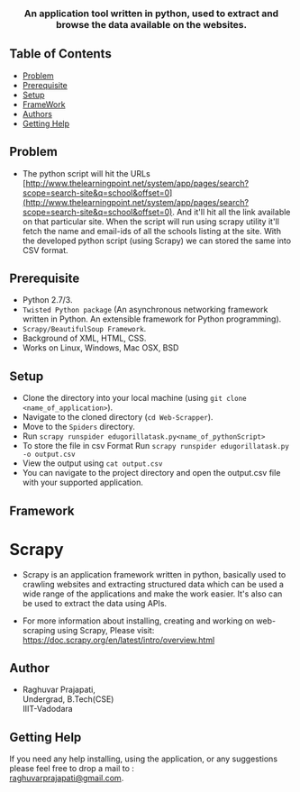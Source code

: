 <p align="center">
	<h3 align="center"> An application tool written in python, used to extract and browse the data available on the websites. </h3>
</p>


## Table of Contents

- [Problem](#problem)
- [Prerequisite](#prerequisite)
- [Setup](#setup)
- [FrameWork](#FrameWork)
- [Authors](#authors)
- [Getting Help](#getting-help)


## Problem

- The python script will hit the URLs [http://www.thelearningpoint.net/system/app/pages/search?scope=search-site&q=school&offset=0](http://www.thelearningpoint.net/system/app/pages/search?scope=search-site&q=school&offset=0). And it'll hit all the link available on that particular site.
When the script will run using scrapy utility it'll fetch the name and email-ids of all the schools 
listing at the site. With the developed python script (using Scrapy) we can stored the same into CSV format.  

## Prerequisite
- Python 2.7/3. 
- `Twisted Python package` (An asynchronous networking framework written in Python. An extensible framework for Python programming).
- `Scrapy/BeautifulSoup Framework`.
- Background of XML, HTML, CSS.
- Works on Linux, Windows, Mac OSX, BSD

## Setup

- Clone the directory into your local machine (using `git clone <name_of_application>`).
- Navigate to the cloned directory (`cd Web-Scrapper`).
- Move to the `Spiders` directory.
- Run `scrapy runspider edugorillatask.py<name_of_pythonScript>` 
- To store the file in csv Format Run 
		`scrapy runspider edugorillatask.py -o output.csv`
- View the output using `cat output.csv`		
- You can navigate to the project directory and open the output.csv file with your supported application.


## Framework 

# Scrapy
- Scrapy is an application framework written in python, basically used to crawling websites and extracting structured 
data which can be used a wide range of the applications and make the work easier. It's also can be used to extract the 
data using APIs. 

- For more information about installing, creating and working on web-scraping using Scrapy, Please visit:
<a href="https://doc.scrapy.org/en/latest/intro/overview.html" target="_blank"> https://doc.scrapy.org/en/latest/intro/overview.html </a>


## Author

- Raghuvar Prajapati, <br />
  Undergrad, B.Tech(CSE) <br />
  IIIT-Vadodara


## Getting Help

If you need any help installing, using the application, or any suggestions please feel free to drop a mail to : <br />
 <a href="raghuvarprajapati@gmail.com">raghuvarprajapati@gmail.com</a>.
